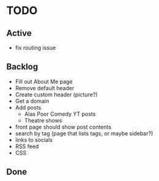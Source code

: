 # TODO

## Active

- fix routing issue

## Backlog

- Fill out About Me page
- Remove default header
- Create custom header (picture?)
- Get a domain
- Add posts
  - Alas Poor Comedy YT posts
  - Theatre shows
- front page should show post contents
- search by tag (page that lists tags, or maybe sidebar?)
- links to socials
- RSS feed
- CSS

## Done
